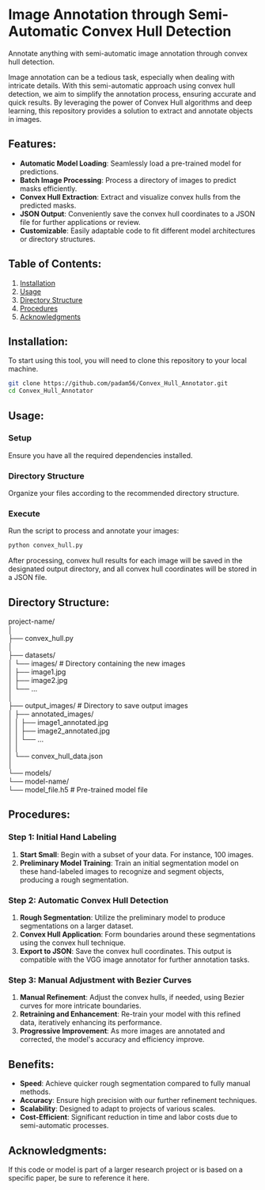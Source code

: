 # Image Annotation through Semi-Automatic Convex Hull Detection

Annotate anything with semi-automatic image annotation through convex hull detection.

Image annotation can be a tedious task, especially when dealing with intricate details. With this semi-automatic approach using convex hull detection, we aim to simplify the annotation process, ensuring accurate and quick results. By leveraging the power of Convex Hull algorithms and deep learning, this repository provides a solution to extract and annotate objects in images.

## Features:
- **Automatic Model Loading**: Seamlessly load a pre-trained model for predictions.
- **Batch Image Processing**: Process a directory of images to predict masks efficiently.
- **Convex Hull Extraction**: Extract and visualize convex hulls from the predicted masks.
- **JSON Output**: Conveniently save the convex hull coordinates to a JSON file for further applications or review.
- **Customizable**: Easily adaptable code to fit different model architectures or directory structures.

## Table of Contents:

1. [Installation](#installation)
2. [Usage](#usage)
3. [Directory Structure](#directory-structure)
4. [Procedures](#procedures)
5. [Acknowledgments](#acknowledgments)

## Installation:

To start using this tool, you will need to clone this repository to your local machine.

```bash
git clone https://github.com/padam56/Convex_Hull_Annotator.git
cd Convex_Hull_Annotator
```

## Usage:

### Setup
Ensure you have all the required dependencies installed.

### Directory Structure
Organize your files according to the recommended directory structure.

### Execute
Run the script to process and annotate your images:

```bash
python convex_hull.py
```

After processing, convex hull results for each image will be saved in the designated output directory, and all convex hull coordinates will be stored in a JSON file.


## Directory Structure:

project-name/  
│  
├── convex_hull.py  
│  
├── datasets/  
│   └── images/  # Directory containing the new images  
│       ├── image1.jpg  
│       ├── image2.jpg  
│       └── ...  
│  
├── output_images/  # Directory to save output images  
│   ├── annotated_images/  
│   │   ├── image1_annotated.jpg  
│   │   ├── image2_annotated.jpg  
│   │   └── ...  
│   │  
│   └── convex_hull_data.json  
│  
└── models/  
    └── model-name/  
        └── model_file.h5  # Pre-trained model file  

## Procedures:

### Step 1: Initial Hand Labeling

1. **Start Small**: Begin with a subset of your data. For instance, 100 images.
2. **Preliminary Model Training**: Train an initial segmentation model on these hand-labeled images to recognize and segment objects, producing a rough segmentation.

### Step 2: Automatic Convex Hull Detection

1. **Rough Segmentation**: Utilize the preliminary model to produce segmentations on a larger dataset.
2. **Convex Hull Application**: Form boundaries around these segmentations using the convex hull technique.
3. **Export to JSON**: Save the convex hull coordinates. This output is compatible with the VGG image annotator for further annotation tasks.

### Step 3: Manual Adjustment with Bezier Curves

1. **Manual Refinement**: Adjust the convex hulls, if needed, using Bezier curves for more intricate boundaries.
2. **Retraining and Enhancement**: Re-train your model with this refined data, iteratively enhancing its performance.
3. **Progressive Improvement**: As more images are annotated and corrected, the model's accuracy and efficiency improve.

## Benefits:

- **Speed**: Achieve quicker rough segmentation compared to fully manual methods.
- **Accuracy**: Ensure high precision with our further refinement techniques.
- **Scalability**: Designed to adapt to projects of various scales.
- **Cost-Efficient**: Significant reduction in time and labor costs due to semi-automatic processes.


## Acknowledgments:
If this code or model is part of a larger research project or is based on a specific paper, be sure to reference it here.